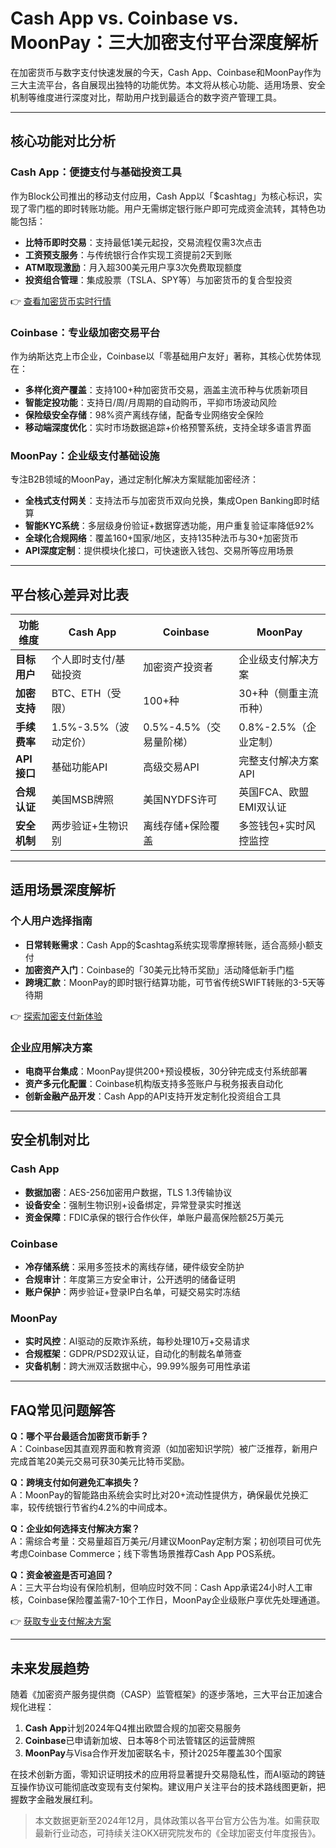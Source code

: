 # Cash App vs. Coinbase vs. MoonPay：三大加密支付平台深度解析

在加密货币与数字支付快速发展的今天，Cash App、Coinbase和MoonPay作为三大主流平台，各自展现出独特的功能优势。本文将从核心功能、适用场景、安全机制等维度进行深度对比，帮助用户找到最适合的数字资产管理工具。

---

## 核心功能对比分析

### Cash App：便捷支付与基础投资工具
作为Block公司推出的移动支付应用，Cash App以「$cashtag」为核心标识，实现了零门槛的即时转账功能。用户无需绑定银行账户即可完成资金流转，其特色功能包括：
- **比特币即时交易**：支持最低1美元起投，交易流程仅需3次点击
- **工资预支服务**：与传统银行合作实现工资提前2天到账
- **ATM取现激励**：月入超300美元用户享3次免费取现额度
- **投资组合管理**：集成股票（TSLA、SPY等）与加密货币的复合型投资

👉 [查看加密货币实时行情](https://bit.ly/okx_welcome)

### Coinbase：专业级加密交易平台
作为纳斯达克上市企业，Coinbase以「零基础用户友好」著称，其核心优势体现在：
- **多样化资产覆盖**：支持100+种加密货币交易，涵盖主流币种与优质新项目
- **智能定投功能**：支持日/周/月周期的自动购币，平抑市场波动风险
- **保险级安全存储**：98%资产离线存储，配备专业网络安全保险
- **移动端深度优化**：实时市场数据追踪+价格预警系统，支持全球多语言界面

### MoonPay：企业级支付基础设施
专注B2B领域的MoonPay，通过定制化解决方案赋能加密经济：
- **全栈式支付网关**：支持法币与加密货币双向兑换，集成Open Banking即时结算
- **智能KYC系统**：多层级身份验证+数据穿透功能，用户重复验证率降低92%
- **全球化合规网络**：覆盖160+国家/地区，支持135种法币与30+加密货币
- **API深度定制**：提供模块化接口，可快速嵌入钱包、交易所等应用场景

---

## 平台核心差异对比表

| 功能维度       | Cash App                  | Coinbase                  | MoonPay                   |
|----------------|---------------------------|---------------------------|---------------------------|
| **目标用户**   | 个人即时支付/基础投资      | 加密资产投资者             | 企业级支付解决方案         |
| **加密支持**   | BTC、ETH（受限）          | 100+种                    | 30+种（侧重主流币种）      |
| **手续费率**   | 1.5%-3.5%（波动定价）      | 0.5%-4.5%（交易量阶梯）   | 0.8%-2.5%（企业定制）      |
| **API接口**    | 基础功能API               | 高级交易API               | 完整支付解决方案API        |
| **合规认证**   | 美国MSB牌照               | 美国NYDFS许可              | 英国FCA、欧盟EMI双认证     |
| **安全机制**   | 两步验证+生物识别          | 离线存储+保险覆盖          | 多签钱包+实时风控监控      |

---

## 适用场景深度解析

### 个人用户选择指南
- **日常转账需求**：Cash App的$cashtag系统实现零摩擦转账，适合高频小额支付
- **加密资产入门**：Coinbase的「30美元比特币奖励」活动降低新手门槛
- **跨境汇款**：MoonPay的即时银行结算功能，可节省传统SWIFT转账的3-5天等待期

👉 [探索加密支付新体验](https://bit.ly/okx_welcome)

### 企业应用解决方案
- **电商平台集成**：MoonPay提供200+预设模板，30分钟完成支付系统部署
- **资产多元化配置**：Coinbase机构版支持多签账户与税务报表自动化
- **创新金融产品开发**：Cash App的API支持开发定制化投资组合工具

---

## 安全机制对比

### Cash App
- **数据加密**：AES-256加密用户数据，TLS 1.3传输协议
- **设备安全**：强制生物识别+设备绑定，异常登录实时推送
- **资金保障**：FDIC承保的银行合作伙伴，单账户最高保险额25万美元

### Coinbase
- **冷存储系统**：采用多签技术的离线存储，硬件级安全防护
- **合规审计**：年度第三方安全审计，公开透明的储备证明
- **账户保护**：两步验证+登录IP白名单，可疑交易实时冻结

### MoonPay
- **实时风控**：AI驱动的反欺诈系统，每秒处理10万+交易请求
- **合规框架**：GDPR/PSD2双认证，自动化的制裁名单筛查
- **灾备机制**：跨大洲双活数据中心，99.99%服务可用性承诺

---

## FAQ常见问题解答

**Q：哪个平台最适合加密货币新手？**  
A：Coinbase因其直观界面和教育资源（如加密知识学院）被广泛推荐，新用户完成首笔20美元交易可获30美元比特币奖励。

**Q：跨境支付如何避免汇率损失？**  
A：MoonPay的智能路由系统会实时比对20+流动性提供方，确保最优兑换汇率，较传统银行节省约4.2%的中间成本。

**Q：企业如何选择支付解决方案？**  
A：需综合考量：交易量超百万美元/月建议MoonPay定制方案；初创项目可优先考虑Coinbase Commerce；线下零售场景推荐Cash App POS系统。

**Q：资金被盗是否可追回？**  
A：三大平台均设有保险机制，但响应时效不同：Cash App承诺24小时人工审核，Coinbase保险覆盖需7-10个工作日，MoonPay企业级账户享优先处理通道。

👉 [获取专业支付解决方案](https://bit.ly/okx_welcome)

---

## 未来发展趋势

随着《加密资产服务提供商（CASP）监管框架》的逐步落地，三大平台正加速合规化进程：
1. **Cash App**计划2024年Q4推出欧盟合规的加密交易服务
2. **Coinbase**已申请新加坡、日本等8个司法管辖区的运营牌照
3. **MoonPay**与Visa合作开发加密联名卡，预计2025年覆盖30个国家

在技术创新方面，零知识证明技术的应用将显著提升交易隐私性，而AI驱动的跨链互操作协议可能彻底改变现有支付架构。建议用户关注平台的技术路线图更新，把握数字金融发展红利。

> 本文数据更新至2024年12月，具体政策以各平台官方公告为准。如需获取最新行业动态，可持续关注OKX研究院发布的《全球加密支付年度报告》。